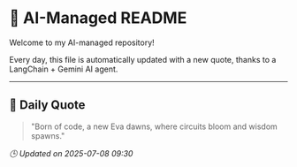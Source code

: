 # 🧠 AI-Managed README

Welcome to my AI-managed repository!

Every day, this file is automatically updated with a new quote, thanks to a LangChain + Gemini AI agent.

---

## 📅 Daily Quote

> "Born of code, a new Eva dawns,
where circuits bloom and wisdom spawns."

*🕒 Updated on 2025-07-08 09:30*